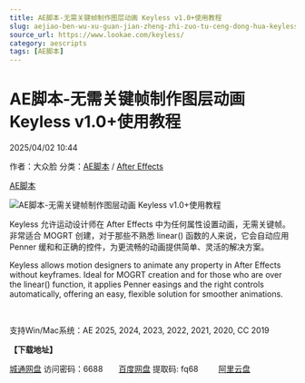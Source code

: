 ```yaml
---
title: AE脚本-无需关键帧制作图层动画 Keyless v1.0+使用教程
slug: aejiao-ben-wu-xu-guan-jian-zheng-zhi-zuo-tu-ceng-dong-hua-keyless-v1-0-shi-yong-jiao-cheng
source_url: https://www.lookae.com/keyless/
category: aescripts
tags: [AE脚本]
---
```

# AE脚本-无需关键帧制作图层动画 Keyless v1.0+使用教程

2025/04/02 10:44

作者：大众脸
分类：[AE脚本](https://www.lookae.com/after-effects/aescripts/) / [After Effects](https://www.lookae.com/after-effects/)

[AE脚本](https://www.lookae.com/tag/ae%e8%84%9a%e6%9c%ac/)

![AE脚本-无需关键帧制作图层动画 Keyless v1.0+使用教程](https://www.lookae.com/wp-content/uploads/2025/04/Keyless.jpg "AE脚本-无需关键帧制作图层动画 Keyless v1.0+使用教程-LookAE.com")

Keyless 允许运动设计师在 After Effects 中为任何属性设置动画，无需关键帧。非常适合 MOGRT 创建，对于那些不熟悉 linear() 函数的人来说，它会自动应用 Penner 缓和和正确的控件，为更流畅的动画提供简单、灵活的解决方案。

Keyless allows motion designers to animate any property in After Effects without keyframes. Ideal for MOGRT creation and for those who are over the linear() function, it applies Penner easings and the right controls automatically, offering an easy, flexible solution for smoother animations.

[﻿﻿﻿](http://cloud.video.taobao.com/play/u/null/p/1/e/6/t/1/514015920574.mp4)

支持Win/Mac系统：AE 2025, 2024, 2023, 2022, 2021, 2020, CC 2019

**【下载地址】**

[城通网盘](https://url70.ctfile.com/f/2827370-1488672359-ffb4c2?p=4431) 访问密码：6688       [百度网盘](https://pan.baidu.com/s/1PnG_lWHKL_ZJWQmR5awCYw?pwd=fq68) 提取码: fq68         [阿里云盘](https://www.alipan.com/s/6SZoJvLGkRV)
